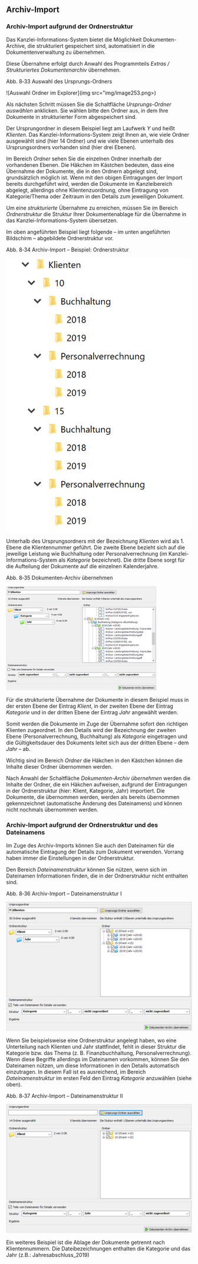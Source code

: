 ## Archiv-Import

### Archiv-Import aufgrund der Ordnerstruktur

Das Kanzlei-Informations-System bietet die Möglichkeit
Dokumenten-Archive, die strukturiert gespeichert sind, automatisiert in
die Dokumentenverwaltung zu übernehmen.

Diese Übernahme erfolgt durch Anwahl des Programmteils *Extras /
Strukturiertes Dokumentenarchiv* übernehmen.

Abb. 8‑33 Auswahl des Ursprungs-Ordners

![Auswahl Ordner im Explorer](img src="img/image253.png>)

Als nächsten Schritt müssen Sie die Schaltfläche *Ursprungs-Ordner
auswählen* anklicken. Sie wählen bitte den Ordner aus, in dem Ihre
Dokumente in strukturierter Form abgespeichert sind.

Der Ursprungordner in diesem Beispiel liegt am Laufwerk *Y* und heißt
*Klienten*. Das Kanzlei-Informations-System zeigt Ihnen an, wie viele
Ordner ausgewählt sind (hier 14 Ordner) und wie viele Ebenen unterhalb
des Ursprungsordners vorhanden sind (hier drei Ebenen).

Im Bereich *Ordner* sehen Sie die einzelnen Ordner innerhalb der
vorhandenen Ebenen. Die Häkchen im Kästchen bedeuten, dass eine
Übernahme der Dokumente, die in den Ordnern abgelegt sind, grundsätzlich
möglich ist. Wenn mit den obigen Eintragungen der Import bereits
durchgeführt wird, werden die Dokumente im Kanzleibereich abgelegt,
allerdings ohne Klientenzuordnung, ohne Eintragung von Kategorie/Thema
oder Zeitraum in den Details zum jeweiligen Dokument.

Um eine *strukturierte* Übernahme zu erreichen, müssen Sie im Bereich
*Ordnerstruktur* die Struktur Ihrer Dokumentenablage für die Übernahme
in das Kanzlei-Informations-System übersetzen.

Im oben angeführten Beispiel liegt folgende – im unten angeführten
Bildschirm – abgebildete Ordnerstruktur vor.

Abb. 8‑34 Archiv-Import – Beispiel: Ordnerstruktur

![Archiv Import - Ordnerstruktur Bsp](<img/image254.png>)

Unterhalb des Ursprungsordners mit der Bezeichnung *Klienten* wird
als 1. Ebene die Klientennummer geführt. Die zweite Ebene bezieht sich
auf die jeweilige Leistung wie Buchhaltung oder Personalverrechnung (im
Kanzlei-Informations-System als *Kategorie* bezeichnet). Die dritte
Ebene sorgt für die Aufteilung der Dokumente auf die einzelnen
Kalenderjahre.

Abb. 8‑35 Dokumenten-Archiv übernehmen

![Dokumenten-Archiv übernehmen](<img/image255.png>)

Für die strukturierte Übernahme der Dokumente in diesem Beispiel muss in
der ersten Ebene der Eintrag *Klient*, in der zweiten Ebene der Eintrag
*Kategorie* und in der dritten Ebene der Eintrag *Jahr* angewählt
werden.

Somit werden die Dokumente im Zuge der Übernahme sofort den richtigen
Klienten zugeordnet. In den Details wird der Bezeichnung der zweiten
Ebene (Personalverrechnung, Buchhaltung) als *Kategorie* eingetragen und
die Gültigkeitsdauer des Dokuments leitet sich aus der dritten Ebene –
dem *Jahr* – ab.

Wichtig sind im Bereich *Ordner* die Häkchen in den Kästchen können die
Inhalte dieser Ordner übernommen werden.

Nach Anwahl der Schaltfläche *Dokumenten-Archiv übernehmen* werden die
Inhalte der Ordner, die ein Häkchen aufweisen, aufgrund der Eintragungen
in der Ordnerstruktur (hier: Klient, Kategorie, Jahr) importiert. Die
Dokumente, die übernommen werden, werden als bereits übernommen
gekennzeichnet (automatische Änderung des Dateinamens) und können nicht
nochmals übernommen werden.

### Archiv-Import aufgrund der Ordnerstruktur und des Dateinamens

Im Zuge des Archiv-Imports können Sie auch den Dateinamen für die
automatische Ein­tragung der Details zum Dokument verwenden. Vorrang
haben immer die Einstellungen in der Ordnerstruktur.

Den Bereich *Dateinamenstruktur* können Sie nützen, wenn sich im
Dateinamen Informationen finden, die in der Ordnerstruktur nicht
enthalten sind.

Abb. 8‑36 Archiv-Import – Dateinamenstruktur I

![Archiv Import - Dateinamenstruktur I](<img/image256.png>)

Wenn Sie beispielsweise eine Ordnerstruktur angelegt haben, wo eine
Unterteilung nach Klienten und Jahr stattfindet, fehlt in dieser
Struktur die Kategorie bzw. das Thema (z. B. Finanzbuchhaltung,
Personalverrechnung). Wenn diese Begriffe allerdings im Dateinamen
vorkommen, können Sie den Dateinamen nützen, um diese Informationen in
den Details automatisch einzutragen. In diesem Fall ist es ausreichend,
im Bereich *Dateinamenstruktur* im ersten Feld den Eintrag *Kategorie*
anzuwählen (siehe oben).

Abb. 8‑37 Archiv-Import – Dateinamenstruktur II

![Archiv Import - Dateinamenstruktur II](<img/image257.png>)

Ein weiteres Beispiel ist die Ablage der Dokumente getrennt nach
Klientennummern. Die Dateibezeichnungen enthalten die Kategorie und das
Jahr (z.B.: Jahresabschluss_2019)
